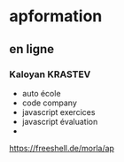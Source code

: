 # apformation
## en ligne
### Kaloyan KRASTEV

- auto école
- code company
- javascript exercices
- javascript évaluation
- 
https://freeshell.de/morla/ap
